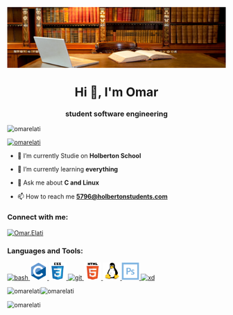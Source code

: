 <img align="center" src="screenshot.png" alt="Omar.Elati" height="140" width="100%" />
<h1 align="center">Hi 👋, I'm Omar</h1>
<h3 align="center">student software engineering</h3>

<p align="left"> <img src="https://komarev.com/ghpvc/?username=omarelati&label=Profile%20views&color=0e75b6&style=flat" alt="omarelati" /> </p>

<p align="left"> <a href="https://github.com/ryo-ma/github-profile-trophy"><img src="https://github-profile-trophy.vercel.app/?username=omarelati" alt="omarelati" /></a> </p>

- 🔭 I’m currently Studie on **Holberton School**

- 🌱 I’m currently learning **everything**

- 💬 Ask me about **C and Linux**

- 📫 How to reach me **5796@holbertonstudents.com**

<h3 align="left">Connect with me:</h3>
<p align="left">
<a href="https://www.linkedin.com/in/omar-ati-b2a3a419a" target="blank"><img align="center" src="https://cdn4.iconfinder.com/data/icons/iconsimple-logotypes/512/linkedin-512.png" alt="Omar.Elati" height="30" width="40" /></a>
</p>

<h3 align="left">Languages and Tools:</h3>
<p align="left"> <a href="https://www.gnu.org/software/bash/" target="_blank" rel="noreferrer"> <img src="https://www.vectorlogo.zone/logos/gnu_bash/gnu_bash-icon.svg" alt="bash" width="40" height="40"/> </a> <a href="https://www.cprogramming.com/" target="_blank" rel="noreferrer"> <img src="https://raw.githubusercontent.com/devicons/devicon/master/icons/c/c-original.svg" alt="c" width="40" height="40"/> </a> <a href="https://www.w3schools.com/css/" target="_blank" rel="noreferrer"> <img src="https://raw.githubusercontent.com/devicons/devicon/master/icons/css3/css3-original-wordmark.svg" alt="css3" width="40" height="40"/> </a> <a href="https://git-scm.com/" target="_blank" rel="noreferrer"> <img src="https://www.vectorlogo.zone/logos/git-scm/git-scm-icon.svg" alt="git" width="40" height="40"/> </a> <a href="https://www.w3.org/html/" target="_blank" rel="noreferrer"> <img src="https://raw.githubusercontent.com/devicons/devicon/master/icons/html5/html5-original-wordmark.svg" alt="html5" width="40" height="40"/> </a> <a href="https://www.linux.org/" target="_blank" rel="noreferrer"> <img src="https://raw.githubusercontent.com/devicons/devicon/master/icons/linux/linux-original.svg" alt="linux" width="40" height="40"/> </a> <a href="https://www.photoshop.com/en" target="_blank" rel="noreferrer"> <img src="https://raw.githubusercontent.com/devicons/devicon/master/icons/photoshop/photoshop-line.svg" alt="photoshop" width="40" height="40"/> </a> <a href="https://www.adobe.com/products/xd.html" target="_blank" rel="noreferrer"> <img src="https://cdn.worldvectorlogo.com/logos/adobe-xd.svg" alt="xd" width="40" height="40"/> </a> </p>

<p><img align="left" src="https://github-readme-stats.vercel.app/api/top-langs?username=omarelati&show_icons=true&locale=en&layout=compact" alt="omarelati" /></p>

<p>&nbsp;<img align="left" src="https://github-readme-stats.vercel.app/api?username=omarelati&show_icons=true&locale=en" alt="omarelati" /></p>

<p><img align="center" src="https://github-readme-streak-stats.herokuapp.com/?user=omarelati&" alt="omarelati" /></p>
